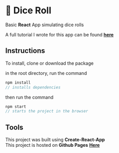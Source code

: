 # :game_die: Dice Roll

Basic **React** App simulating dice rolls

A full tutorial I wrote for this app can be found **[here](https://medium.com/@peterjd42/create-and-deploy-a-simple-dice-roll-app-using-react-github-pages-b084283c767f)**

## Instructions

To install, clone or download the package

in the root directory, run the command

```javascript
npm install
// installs dependencies
```

then run the command

```javascript
npm start
// starts the project in the browser
```

## Tools

This project was built using **Create-React-App**  
This project is hosted on **Github Pages** **[Here](https://peterdurham.github.io/dice-roll/)**
